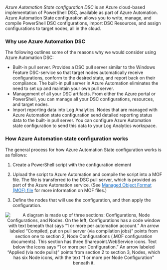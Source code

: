 
*Azure Automation State configuration DSC* is an Azure cloud-based implementation of PowerShell DSC, available as part of Azure Automation. Azure Automation State configuration allows you to write, manage, and compile PowerShell DSC configurations, import DSC Resources, and assign configurations to target nodes, all in the cloud.


### Why use Azure Automation DSC
The following outlines some of the reasons why we would consider using Azure Automation DSC:
- Built-in pull server. Provides a DSC pull server similar to the Windows Feature DSC-service so that target nodes automatically receive configurations, conform to the desired state, and report back on their compliance. The built-in pull server in Azure Automation eliminates the need to set up and maintain your own pull server.
- Management of all your DSC artifacts. From either the Azure portal or PowerShell, you can manage all your DSC configurations, resources, and target nodes.
- Import reporting data into Log Analytics. Nodes that are managed with Azure Automation state configuration send detailed reporting status data to the built-in pull server. You can configure Azure Automation state configuration to send this data to your Log Analytics workspace. 


### How Azure Automation state configuration works
The general process for how Azure Automation State configuration works is as follows:

1.  Create a PowerShell script with the configuration element

2.  Upload the script to Azure Automation and compile the script into a MOF file. The file is transferred to the DSC pull server, which is provided as part of the Azure Automation service. (See <a href="https://msdn.microsoft.com/en-us/library/aa823192(v=vs.85).aspx" target="_blank"><span style="color: #0066cc;" color="#0066cc">Managed Object Format (MOF) file</span></a> for more information on MOF files.)

3.  Define the nodes that will use the configuration, and then apply the configuration.

<p style="text-align:center;"><img src="../Linked_Image_Files/dsc1.png" alt="A diagram is made up of three sections: Configurations, Node Configurations, and Nodes. On the left,  Configurations has a code window with text beneath that says “1 or more per automation account.” An arrow labeled “Compiled, put on pull server (via compilation jobs)” points from section one to section 2, Node Configurations (.MOF configuration documents). This section has three Sharepoint.WebService icons. Text below the icons says “1 or more per Configuration.” An arrow labeled “Applied (via node pulls)” points from section 2 to section 3, Nodes, which has six Node icons, with the text “1 or more per Node Configuration&quot beneath it."></p>
